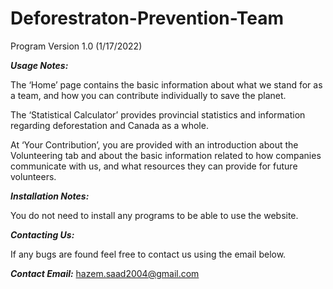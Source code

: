 # Deforestraton-Prevention-Team

Program Version 1.0 (1/17/2022)

***Usage Notes:***

The ‘Home’ page contains the basic information about what we stand for as a team, and how you can contribute individually to save the planet.

The ‘Statistical Calculator’ provides provincial statistics and information regarding deforestation and Canada as a whole.

At ‘Your Contribution’, you are provided with an introduction about the Volunteering tab and about the basic information related to how companies communicate with us, and what resources they can provide for future volunteers.

***Installation Notes:***

You do not need to install any programs to be able to use the website.

***Contacting Us:***

If any bugs are found feel free to contact us using the email below.

***Contact Email:*** hazem.saad2004@gmail.com

